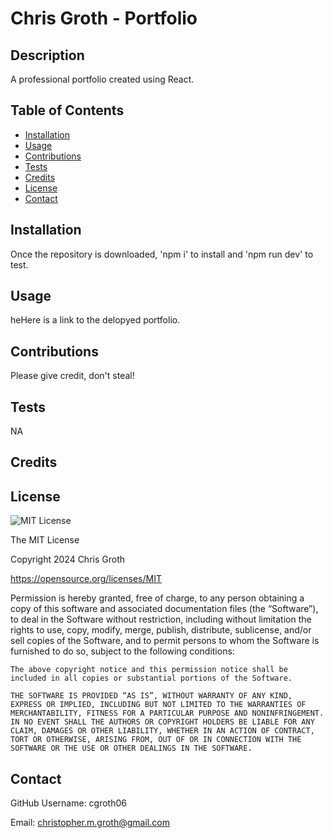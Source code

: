# Chris Groth - Portfolio

## Description

A professional portfolio created using React. 

## Table of Contents
- [Installation](#installation)
- [Usage](#usage)
- [Contributions](#contributions)
- [Tests](#tests)
- [Credits](#credits)
- [License](#license)
- [Contact](#contact)

## Installation

Once the repository is downloaded, 'npm i' to install and 'npm run dev' to test. 

## Usage

 heHere is a link to the delopyed portfolio. 

## Contributions

Please give credit, don't steal!

## Tests

NA

## Credits



## License

![MIT License](assets/mit.svg)

The MIT License

Copyright 2024 Chris Groth

https://opensource.org/licenses/MIT

Permission is hereby granted, free of charge, to any person obtaining a copy of this software and associated documentation files (the “Software”), to deal in the Software without restriction, including without limitation the rights to use, copy, modify, merge, publish, distribute, sublicense, and/or sell copies of the Software, and to permit persons to whom the Software is furnished to do so, subject to the following conditions:
    
    The above copyright notice and this permission notice shall be included in all copies or substantial portions of the Software.
    
    THE SOFTWARE IS PROVIDED “AS IS”, WITHOUT WARRANTY OF ANY KIND, EXPRESS OR IMPLIED, INCLUDING BUT NOT LIMITED TO THE WARRANTIES OF MERCHANTABILITY, FITNESS FOR A PARTICULAR PURPOSE AND NONINFRINGEMENT. IN NO EVENT SHALL THE AUTHORS OR COPYRIGHT HOLDERS BE LIABLE FOR ANY CLAIM, DAMAGES OR OTHER LIABILITY, WHETHER IN AN ACTION OF CONTRACT, TORT OR OTHERWISE, ARISING FROM, OUT OF OR IN CONNECTION WITH THE SOFTWARE OR THE USE OR OTHER DEALINGS IN THE SOFTWARE.

## Contact

GitHub Username: cgroth06

Email: christopher.m.groth@gmail.com
